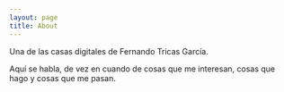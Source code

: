 ```yaml
---
layout: page
title: About
---
```


<p class="message">
Una de las casas digitales de Fernando Tricas García. 
</p>

Aquí se habla, de vez en cuando de cosas que me interesan, cosas que hago y cosas que me pasan.
